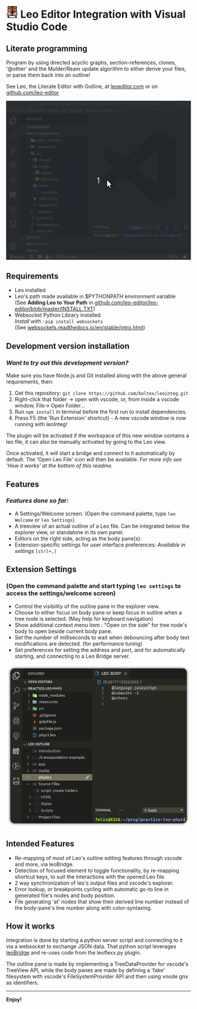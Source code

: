# ![LeoEditor](resources/leoapp.png) Leo Editor Integration with Visual Studio Code

## Literate programming

Program by using directed acyclic graphs, section-references, clones, '@other' and the Mulder/Ream update algorithm to either derive your files, or parse them back into an outline!

See Leo, the Literate Editor with Outline, at [leoeditor.com](https://leoeditor.com/) or on [github.com/leo-editor](https://github.com/leo-editor/leo-editor)

![Screenshot](resources/animated-screenshot.gif)

## Requirements

- Leo installed
- Leo's path made available in \$PYTHONPATH environment variable\
  (See **Adding Leo to Your Path** in [github.com/leo-editor/leo-editor/blob/master/INSTALL.TXT](https://github.com/leo-editor/leo-editor/blob/master/INSTALL.TXT#L126))
- Websocket Python Library installed\
  _Install with :_ `pip install websockets`\
  (See [websockets.readthedocs.io/en/stable/intro.html](https://websockets.readthedocs.io/en/stable/intro.html))

## Development version installation

### _Want to try out this development version?_

Make sure you have Node.js and Git installed along with the above general requirements, then:

1. Get this repository: `git clone https://github.com/boltex/leointeg.git`
2. Right-click that folder -> open with vscode, or, from inside a vscode window, File-> Open Folder...
3. Run `npm install` in terminal before the first run to install dependencies.
4. Press F5 (the 'Run Extension' shortcut) - A new vscode window is now running with leoInteg!

The plugin will be activated if the workspace of this new window contains a leo file, it can also be manually activated by going to the Leo view.

Once activated, it will start a bridge and connect to it automatically by default. The 'Open Leo File' icon will then be available. _For more info see 'How it works' at the bottom of this readme._

## Features

### _Features done so far:_

- A Settings/Welcome screen. (Open the command palette, type `leo Welcome` or `leo Settings`)
- A treeview of an actual outline of a Leo file. Can be integrated below the explorer view, or standalone in its own panel.
- Editors on the right side, acting as the body pane(s).
- Extension-specific settings for user interface preferences: _Available in settings_ `[ctrl+,]`

## Extension Settings

### (Open the command palette and start typing `leo settings` to access the settings/welcome screen)

- Control the visibility of the outline pane in the explorer view.
- Choose to either focus on body pane or keep focus in outline when a tree node is selected. (May help for keyboard navigation)
- Show additional context menu item : "Open on the side" for tree node's body to open beside current body pane.
- Set the number of milliseconds to wait when debouncing after body text modifications are detected. (for performance tuning)
- Set preferences for setting the address and port, and for automatically starting, and connecting to a Leo Bridge server.

![Preview](resources/screenshot-explorer.png)

## Intended Features

- Re-mapping of most of Leo's outline editing features through vscode and more, via leoBridge.
- Detection of focused element to toggle functionality, by re-mapping shortcut keys, to suit the interactions with the opened Leo file.
- 2 way synchronization of leo's output files and vscode's explorer.
- Error lookup, or breakpoints cycling with automatic go-to line in generated file's nodes and body position.
- File generating 'at' nodes that show their derived line number instead of the body-pane's line number along with color-syntaxing.

## How it works

Integration is done by starting a python server script and connecting to it via a websocket to exchange JSON data. That python script leverages [leoBridge](https://leoeditor.com/leoBridge.html) and re-uses code from the leoflexx.py plugin.

The outline pane is made by implementing a TreeDataProvider for vscode's TreeView API, while the body panes are made by defining a 'fake' filesystem with vscode's FileSystemProvider API and then using vnode gnx as identifiers.

---

**Enjoy!**
